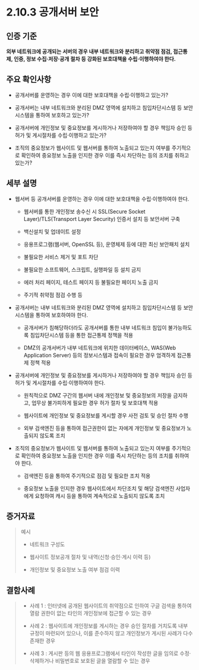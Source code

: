 # 2.10.3 공개서버 보안

## 인증 기준

**외부 네트워크에 공개되는 서버의 경우 내부 네트워크와 분리하고 취약점 점검, 접근통제, 인증, 정보 수집·저장·공개 절차 등 강화된 보호대책을 수립·이행하여야 한다.**

## 주요 확인사항

- 공개서버를 운영하는 경우 이에 대한 보호대책을 수립·이행하고 있는가?

- 공개서버는 내부 네트워크와 분리된 DMZ 영역에 설치하고 침입차단시스템 등 보안시스템을 통하여 보호하고 있는가?

- 공개서버에 개인정보 및 중요정보를 게시하거나 저장하여야 할 경우 책임자 승인 등 허가 및 게시절차를 수립·이행하고 있는가?

- 조직의 중요정보가 웹사이트 및 웹서버를 통하여 노출되고 있는지 여부를 주기적으로 확인하여 중요정보 노출을 인지한 경우 이를 즉시 차단하는 등의 조치를 취하고 있는가?

## 세부 설명

- 웹서버 등 공개서버를 운영하는 경우 이에 대한 보호대책을 수립·이행하여야 한다.

    - 웹서버를 통한 개인정보 송수신 시 SSL(Secure Socket Layer)/TLS(Transport Layer Security) 인증서 설치 등 보안서버 구축

    - 백신설치 및 업데이트 설정

    - 응용프로그램(웹서버, OpenSSL 등), 운영체제 등에 대한 최신 보안패치 설치

    - 불필요한 서비스 제거 및 포트 차단

    - 불필요한 소프트웨어, 스크립트, 실행파일 등 설치 금지

    - 에러 처리 페이지, 테스트 페이지 등 불필요한 페이지 노출 금지

    - 주기적 취약점 점검 수행 등

- 공개서버는 내부 네트워크와 분리된 DMZ 영역에 설치하고 침입차단시스템 등 보안시스템을 통하여 보호하여야 한다.

    - 공개서버가 침해당하더라도 공개서버를 통한 내부 네트워크 침입이 불가능하도록 침입차단시스템 등을 통한 접근통제 정책을 적용

    - DMZ의 공개서버가 내부 네트워크에 위치한 데이터베이스, WAS(Web Application Server) 등의 정보시스템과 접속이 필요한 경우 엄격하게 접근통제 정책 적용

- 공개서버에 개인정보 및 중요정보를 게시하거나 저장하여야 할 경우 책임자 승인 등 허가 및 게시절차를 수립·이행하여야 한다.

    - 원칙적으로 DMZ 구간의 웹서버 내에 개인정보 및 중요정보의 저장을 금지하고, 업무상 불가피하게 필요한 경우 허가 절차 및 보호대책 적용

    - 웹사이트에 개인정보 및 중요정보를 게시할 경우 사전 검토 및 승인 절차 수행

    - 외부 검색엔진 등을 통하여 접근권한이 없는 자에게 개인정보 및 중요정보가 노출되지 않도록 조치

- 조직의 중요정보가 웹사이트 및 웹서버를 통하여 노출되고 있는지 여부를 주기적으로 확인하여 중요정보 노출을 인지한 경우 이를 즉시 차단하는 등의 조치를 취하여야 한다.

    - 검색엔진 등을 통하여 주기적으로 점검 및 필요한 조치 적용

    - 중요정보 노출을 인지한 경우 웹사이트에서 차단조치 및 해당 검색엔진 사업자에게 요청하여 캐시 등을 통하여 계속적으로 노출되지 않도록 조치

## 증거자료

> 예시
>
> - 네트워크 구성도
>
> - 웹사이트 정보공개 절차 및 내역(신청·승인·게시 이력 등)
>
> - 개인정보 및 중요정보 노출 여부 점검 이력

## 결함사례

> - 사례 1 : 인터넷에 공개된 웹사이트의 취약점으로 인하여 구글 검색을 통하여 열람 권한이 없는 타인의 개인정보에 접근할 수 있는 경우
>
> - 사례 2 : 웹사이트에 개인정보를 게시하는 경우 승인 절차를 거치도록 내부 규정이 마련되어 있으나, 이를 준수하지 않고 개인정보가 게시된 사례가 다수 존재한 경우
>
> - 사례 3 : 게시판 등의 웹 응용프로그램에서 타인이 작성한 글을 임의로 수정·삭제하거나 비밀번호로 보호된 글을 열람할 수 있는 경우
